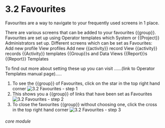 # 3.2 Favourites


Favourites are a way to navigate to your frequently used screens in 1 place.

There are various screens that can be added to your favourites {{group}}. Favourites are set up using Operator templates which System or {{Project}} Administrators set up.
Different screens which can be set as Favourites:
Add new profile
View profiles
Add new {{activity}} record
View {{activity}} records
{{Activity}} templates
{{Group}}s and Data Views
{{Report}}s
{{Report}} Templates

To find out more about setting these up you can visit ……(link to Operator Templates manual page).....

1. To see the {{group}} of Favourites, click on the star in the top right hand corner
![3.2 Favourites - step 1](3.2_Favourites_im_1.png)
2. This shows you a {{group}} of links that have been set as Favourites
![3.2 Favourites - step 2](3.2_Favourites_im_2.png)
3. To close the favourites {{group}} without choosing one,  click the cross in the top right hand corner
![3.2 Favourites - step 3](3.2_Favourites_im_3.png)

###### core module